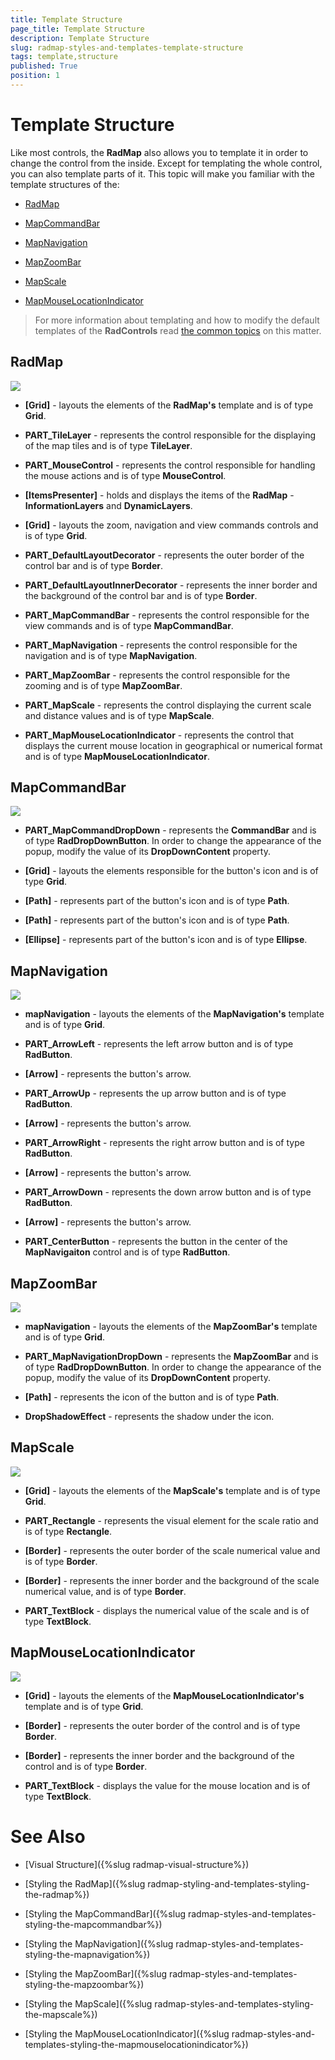 ```yaml
---
title: Template Structure
page_title: Template Structure
description: Template Structure
slug: radmap-styles-and-templates-template-structure
tags: template,structure
published: True
position: 1
---
```


# Template Structure



Like most controls, the __RadMap__ also allows you to template it in order to change the control from the inside. Except for templating the whole control, you can also template parts of it. This topic will make you familiar with the template structures of the:

* [RadMap](#radMap)

* [MapCommandBar](#mapCommandBar)

* [MapNavigation](#mapNavigation)

* [MapZoomBar](#mapZoomBar)

* [MapScale](#mapScale)

* [MapMouseLocationIndicator](#mapMouseLocationIndicator)

>For more information about templating and how to modify the default templates of the __RadControls__ read [the common topics](http://www.telerik.com/help/silverlight/common-styling-appearance-edit-control-templates-blend.html) on this matter.

## RadMap

![](images/RadMap_StylesAndTemplates_TemplateStructure_01.png)

* __[Grid]__ - layouts the elements of the __RadMap's__ template and is of type __Grid__.

* __PART_TileLayer__ - represents the control responsible for the displaying of the map tiles and is of type __TileLayer__.

* __PART_MouseControl__ - represents the control responsible for handling the mouse actions and is of type __MouseControl__.

* __[ItemsPresenter]__ - holds and displays the items of the __RadMap__ - __InformationLayers__ and __DynamicLayers__.

* __[Grid]__ - layouts the zoom, navigation and view commands controls and is of type __Grid__.

* __PART_DefaultLayoutDecorator__ - represents the outer border of the control bar and is of type __Border__.

* __PART_DefaultLayoutInnerDecorator__ - represents the inner border and the background of the control bar and is of type __Border__.

* __PART_MapCommandBar__ - represents the control responsible for the view commands and is of type __MapCommandBar__.

* __PART_MapNavigation__ - represents the control responsible for the navigation and is of type __MapNavigation__.

* __PART_MapZoomBar__ - represents the control responsible for the zooming and is of type __MapZoomBar__.

* __PART_MapScale__ - represents the control displaying the current scale and distance values and is of type __MapScale__.

* __PART_MapMouseLocationIndicator__ - represents the control that displays the current mouse location in geographical or numerical format and is of type __MapMouseLocationIndicator__.

## MapCommandBar

![](images/RadMap_StylesAndTemplates_TemplateStructure_02.png)

* __PART_MapCommandDropDown__ - represents the __CommandBar__ and is of type __RadDropDownButton__. In order to change the appearance of the popup, modify the value of its __DropDownContent__ property.

* __[Grid]__ - layouts the elements responsible for the button's icon and is of type __Grid__.

* __[Path]__ - represents part of the button's icon and is of type __Path__.

* __[Path]__ - represents part of the button's icon and is of type __Path__.

* __[Ellipse]__ - represents part of the button's icon and is of type __Ellipse__.

## MapNavigation

![](images/RadMap_StylesAndTemplates_TemplateStructure_03.png)

* __mapNavigation__ - layouts the elements of the __MapNavigation's__ template and is of type __Grid__.

* __PART_ArrowLeft__ - represents the left arrow button and is of type __RadButton__.

* __[Arrow]__ - represents the button's arrow.

* __PART_ArrowUp__ - represents the up arrow button and is of type __RadButton__.

* __[Arrow]__ - represents the button's arrow.

* __PART_ArrowRight__ - represents the right arrow button and is of type __RadButton__.

* __[Arrow]__ - represents the button's arrow.

* __PART_ArrowDown__ - represents the down arrow button and is of type __RadButton__.

* __[Arrow]__ - represents the button's arrow.

* __PART_CenterButton__ - represents the button in the center of the __MapNavigaiton__ control and is of type __RadButton__.

## MapZoomBar

![](images/RadMap_StylesAndTemplates_TemplateStructure_04.png)

* __mapNavigation__ - layouts the elements of the __MapZoomBar's__ template and is of type __Grid__.

* __PART_MapNavigationDropDown__ - represents the __MapZoomBar__ and is of type __RadDropDownButton__. In order to change the appearance of the popup, modify the value of its __DropDownContent__ property.

* __[Path]__ - represents the icon of the button and is of type __Path__.

* __DropShadowEffect__ - represents the shadow under the icon.

## MapScale

![](images/RadMap_StylesAndTemplates_TemplateStructure_05.png)

* __[Grid]__ - layouts the elements of the __MapScale's__ template and is of type __Grid__.

* __PART_Rectangle__ - represents the visual element for the scale ratio and is of type __Rectangle__.

* __[Border]__ - represents the outer border of the scale numerical value and is of type __Border__.

* __[Border]__ - represents the inner border and the background of the scale numerical value, and is of type __Border__.

* __PART_TextBlock__ - displays the numerical value of the scale and is of type __TextBlock__.

## MapMouseLocationIndicator

![](images/RadMap_StylesAndTemplates_TemplateStructure_06.png)

* __[Grid]__ - layouts the elements of the __MapMouseLocationIndicator's__ template and is of type __Grid__.

* __[Border]__ - represents the outer border of the control and is of type __Border__.

* __[Border]__ - represents the inner border and the background of the control and is of type __Border__.

* __PART_TextBlock__ - displays the value for the mouse location and is of type __TextBlock__.

# See Also

 * [Visual Structure]({%slug radmap-visual-structure%})

 * [Styling the RadMap]({%slug radmap-styling-and-templates-styling-the-radmap%})

 * [Styling the MapCommandBar]({%slug radmap-styles-and-templates-styling-the-mapcommandbar%})

 * [Styling the MapNavigation]({%slug radmap-styles-and-templates-styling-the-mapnavigation%})

 * [Styling the MapZoomBar]({%slug radmap-styles-and-templates-styling-the-mapzoombar%})

 * [Styling the MapScale]({%slug radmap-styles-and-templates-styling-the-mapscale%})

 * [Styling the MapMouseLocationIndicator]({%slug radmap-styles-and-templates-styling-the-mapmouselocationindicator%})
